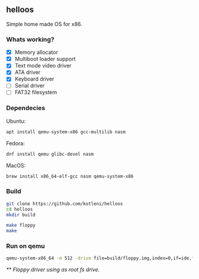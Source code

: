 ## helloos
Simple home made OS for x86.

### Whats working?
- [x] Memory allocator
- [x] Multiboot loader support
- [x] Text mode video driver
- [x] ATA driver
- [x] Keyboard driver
- [ ] Serial driver
- [ ] FAT32 filesystem

### Dependecies
Ubuntu:
```bash
apt install qemu-system-x86 gcc-multilib nasm
```

Fedora:
```bash
dnf install qemu glibc-devel nasm
```

MacOS:
```bash
brew install x86_64-elf-gcc nasm qemu-system-x86
```

### Build
```bash
git clone https://github.com/kotleni/helloos
cd helloos
mkdir build

make floppy
make
```

### Run on qemu
```bash
qemu-system-x86_64 -m 512 -drive file=build/floppy.img,index=0,if=ide,format=raw -kernel build/kernel
```
<i>** Floppy driver using as root fs drive.</i>